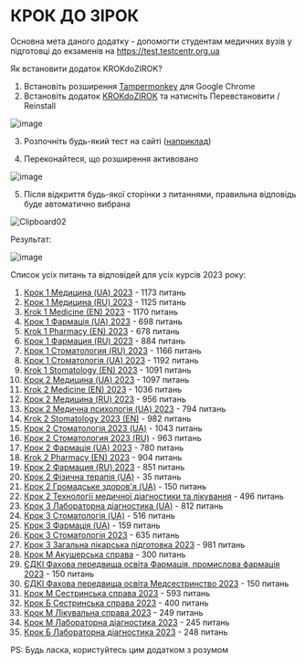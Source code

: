 # КРОК ДО ЗІРОК

Основна мета даного додатку - допомогти студентам медичних вузів у підготовці до екзаменів на https://test.testcentr.org.ua

Як встановити додаток KROKdoZIROK?
1. Встановіть розширення [Tampermonkey](https://chrome.google.com/webstore/detail/tampermonkey/dhdgffkkebhmkfjojejmpbldmpobfkfo) для Google Chrome
2. Встановіть додаток [KROKdoZIROK](https://github.com/kpobb1989/KROK/raw/master/KROKdoZIROK.user.js) та натисніть Перевстановити / Reinstall
   
![image](https://github.com/kpobb1989/KROK/assets/37598255/05d8b091-6f2c-4ab2-b621-7dcaee5e8076)


3. Розпочніть будь-який тест на сайті ([наприклад](https://test.testcentr.org.ua/mod/quiz/attempt.php?attempt=204554&cmid=4))

4. Переконайтеся, що розширення активовано

![image](https://github.com/kpobb1989/KROK/assets/37598255/87ed46bb-c17d-4e52-8920-9ad6b0e15808)

5.  Після відкриття будь-якої сторінки з питаннями, правильна відповідь буде автоматично вибрана

![Clipboard02](https://github.com/kpobb1989/KROK/assets/37598255/7697b1be-0bba-47f0-8ba9-ffbb16a7956c)

Результат:

![image](https://github.com/kpobb1989/KROK/assets/37598255/e35e6956-0dda-499d-8be0-681ece6c6059)

Список усіх питань та відповідей для усіх курсів 2023 року:

1) [Крок 1 Медицина (UA) 2023](https://raw.githubusercontent.com/kpobb1989/KROK/master/2023/4.json) - 1173 питань
2) [Крок 1 Медицина (RU) 2023](https://raw.githubusercontent.com/kpobb1989/KROK/master/2023/6.json) - 1125 питань
3) [Krok 1 Medicine (EN) 2023](https://raw.githubusercontent.com/kpobb1989/KROK/master/2023/7.json) - 1170 питань
4) [Крок 1 Фармація (UA) 2023](https://raw.githubusercontent.com/kpobb1989/KROK/master/2023/24.json) - 698 питань
5) [Krok 1 Pharmacy (EN) 2023](https://raw.githubusercontent.com/kpobb1989/KROK/master/2023/25.json) - 678 питань
6) [Крок 1 Фармация (RU) 2023](https://raw.githubusercontent.com/kpobb1989/KROK/master/2023/27.json) - 884 питань
7) [Крок 1 Стоматология (RU) 2023](https://raw.githubusercontent.com/kpobb1989/KROK/master/2023/30.json) - 1166 питань
8) [Крок 1 Стоматологія (UA) 2023](https://raw.githubusercontent.com/kpobb1989/KROK/master/2023/32.json) - 1192 питань
9) [Krok 1 Stomatology (EN) 2023](https://raw.githubusercontent.com/kpobb1989/KROK/master/2023/33.json) - 1091 питань
10) [Крок 2 Медицина (UA) 2023](https://raw.githubusercontent.com/kpobb1989/KROK/master/2023/8.json) - 1097 питань
11) [Krok 2 Medicine (EN) 2023](https://raw.githubusercontent.com/kpobb1989/KROK/master/2023/9.json) - 1036 питань
12) [Крок 2 Медицина (RU) 2023](https://raw.githubusercontent.com/kpobb1989/KROK/master/2023/10.json) - 956 питань
13) [Крок 2 Медична психологія (UA) 2023](https://raw.githubusercontent.com/kpobb1989/KROK/master/2023/12.json) - 794 питань
14) [Krok 2 Stomatology 2023 (EN)](https://raw.githubusercontent.com/kpobb1989/KROK/master/2023/13.json) - 982 питань
15) [Крок 2 Стоматологія 2023 (UA)](https://raw.githubusercontent.com/kpobb1989/KROK/master/2023/14.json) - 1043 питань
16) [Крок 2 Стоматология 2023 (RU)](https://raw.githubusercontent.com/kpobb1989/KROK/master/2023/16.json) - 963 питань
17) [Крок 2 Фармація (UA) 2023](https://raw.githubusercontent.com/kpobb1989/KROK/master/2023/17.json) - 780 питань
18) [Krok 2 Pharmacy (EN) 2023](https://raw.githubusercontent.com/kpobb1989/KROK/master/2023/18.json) - 904 питань
19) [Крок 2 Фармация (RU) 2023](https://raw.githubusercontent.com/kpobb1989/KROK/master/2023/20.json) - 851 питань
20) [Крок 2 Фізична терапія (UA)](https://raw.githubusercontent.com/kpobb1989/KROK/master/2023/21.json) - 35 питань
21) [Крок 2 Громадське здоров'я (UA)](https://raw.githubusercontent.com/kpobb1989/KROK/master/2023/22.json) - 150 питань
22) [Крок 2 Технології медичної діагностики та лікування](https://raw.githubusercontent.com/kpobb1989/KROK/master/2023/23.json) - 496 питань
23) [Крок 3 Лабораторна діагностика (UA)](https://raw.githubusercontent.com/kpobb1989/KROK/master/2023/34.json) - 812 питань
24) [Крок 3 Стоматологія (UA)](https://raw.githubusercontent.com/kpobb1989/KROK/master/2023/35.json) - 516 питань
25) [Крок 3 Фармація (UA)](https://raw.githubusercontent.com/kpobb1989/KROK/master/2023/36.json) - 159 питань
26) [Крок 3 Стоматологія 2023](https://raw.githubusercontent.com/kpobb1989/KROK/master/2023/37.json) - 635 питань
27) [Крок 3 Загальна лікарська підготовка 2023](https://raw.githubusercontent.com/kpobb1989/KROK/master/2023/38.json) - 981 питань
28) [Крок М Акушерська справа](https://raw.githubusercontent.com/kpobb1989/KROK/master/2023/39.json) - 300 питань
29) [ЄДКІ Фахова передвища освіта Фармація, промислова фармація 2023](https://raw.githubusercontent.com/kpobb1989/KROK/master/2023/49.json) - 150 питань
30) [ЄДКІ Фахова передвища освіта Медсестринство 2023](https://raw.githubusercontent.com/kpobb1989/KROK/master/2023/50.json) - 150 питань
31) [Крок М Сестринська справа 2023](https://raw.githubusercontent.com/kpobb1989/KROK/master/2023/53.json) - 593 питань
32) [Крок Б Сестринська справа 2023](https://raw.githubusercontent.com/kpobb1989/KROK/master/2023/54.json) - 400 питань
33) [Крок М Лікувальна справа 2023](https://raw.githubusercontent.com/kpobb1989/KROK/master/2023/55.json) - 249 питань
34) [Крок М Лабораторна діагностика 2023](https://raw.githubusercontent.com/kpobb1989/KROK/master/2023/56.json) - 245 питань
35) [Крок Б Лабораторна діагностика 2023](https://raw.githubusercontent.com/kpobb1989/KROK/master/2023/57.json) - 248 питань

PS: Будь ласка, користуйтесь цим додатком з розумом
